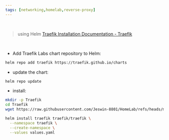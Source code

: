 ```yaml
---
tags: [networking,homelab,reverse-proxy]
---
```


</br>

> using Helm
> [Traefik Installation Documentation - Traefik](https://doc.traefik.io/traefik/getting-started/install-traefik/#use-the-helm-chart)

</br>

- Add Traefik Labs chart repository to Helm:

```bash ln:False
helm repo add traefik https://traefik.github.io/charts
```

- update the chart:

```bash ln:False
helm repo update
```

- install:
```bash ln:False
mkdir -p Traefik
cd Traefik
wget https://raw.githubusercontent.com/Jeswin-8801/HomeLab/refs/heads/main/Kubernetes/Traefik/values.yaml
```

```bash ln:False
helm install traefik traefik/traefik \
  --namespace traefik \
  --create-namespace \
  --values values.yaml
```